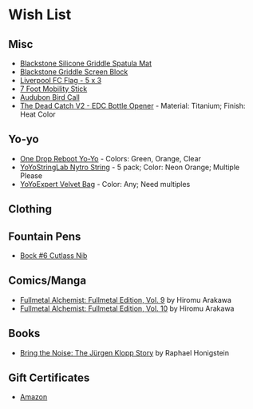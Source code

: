 # Wish List

## Misc

* [Blackstone Silicone Griddle Spatula Mat](https://www.amazon.com/Blackstone-4222-Silicone-Countertop-Heat-Resistant/dp/B09R52P1FW)
* [Blackstone Griddle Screen Block](https://www.amazon.com/Stainless-Fighter-Falling-Cooking-Accessories/dp/B0B8SN56NQ/)
* [Liverpool FC Flag - 5 x 3](https://www.amazon.com/dp/B07D9T2WWW/)
* [7 Foot Mobility Stick](https://stickmobility.com/collections/mobility-sticks/products/individual-sticks?variant=37269665808552)
* [Audubon Bird Call](https://www.amazon.com/dp/B005L8Y4JY/)
* [The Dead Catch V2 - EDC Bottle Opener](https://www.etsy.com/listing/1418828214/limited-the-dead-catch-v2-edc-bottle?ref=user_profile&frs=1&pro=1&variation0=3301868010&variation1=3316409327) - Material: Titanium; Finish: Heat Color

## Yo-yo

* [One Drop Reboot Yo-Yo](https://shop.yoyoexpert.com/collections/one-drop-yoyos/products/reboot-yoyo-by-one-drop?variant=43090821939390) - Colors: Green, Orange, Clear
* [YoYoStringLab Nytro String](https://shop.yoyoexpert.com/collections/yo-yo-string/products/nytro-string-by-yoyostringlabs) - 5 pack; Color: Neon Orange; Multiple Please
* [YoYoExpert Velvet Bag](https://shop.yoyoexpert.com/collections/bags-cases/products/yoyoexpert-yoyo-velvet-bag) - Color: Any; Need multiples

## Clothing

## Fountain Pens

* [Bock #6 Cutlass Nib](https://allinthenib.com/products/bock-6-cutlass)

## Comics/Manga

* [Fullmetal Alchemist: Fullmetal Edition, Vol. 9](https://www.amazon.com/dp/1421599902/) by Hiromu Arakawa
* [Fullmetal Alchemist: Fullmetal Edition, Vol. 10](https://www.amazon.com/dp/1421599929/) by Hiromu Arakawa

## Books

* [Bring the Noise: The Jürgen Klopp Story](https://www.amazon.com/Bring-Noise-J%C3%BCrgen-Klopp-Story/dp/1568589573/) by Raphael Honigstein

## Gift Certificates

* [Amazon](http://www.amazon.com/gp/product/B00067L6TQ/ref=topnav_giftcert_gw)
